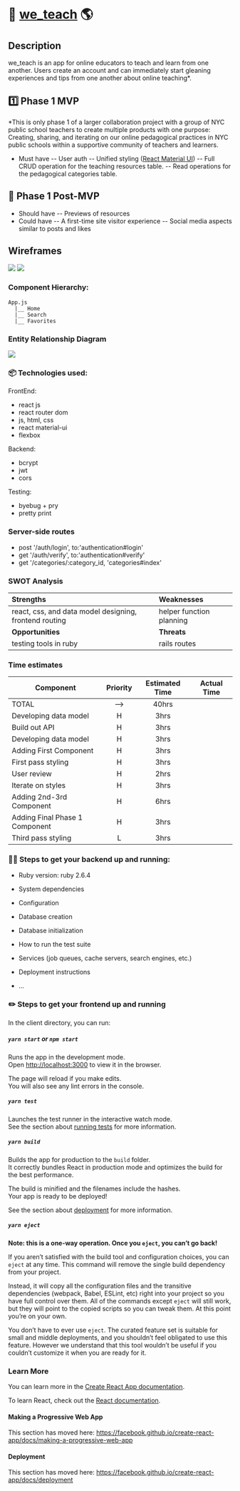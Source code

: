 # 🍎 [we_teach](http://weteach.surge.sh/ "we teach and learn together") 🌎

## Description 
we_teach is an app for online educators to teach and learn from one another.  Users create an account and can immediately start gleaning experiences and tips from one another about online teaching*.

## 1️⃣ Phase 1 MVP 
*This is only phase 1 of a larger collaboration project with a group of NYC public school teachers to create multiple products with one purpose:  Creating, sharing, and iterating on our online pedagogical practices in NYC public schools within a supportive community of teachers and learners.

* Must have
 -- User auth
 -- Unified styling ([React Material UI](https://material-ui.com/getting-started/installation/ "material UI"))
 -- Full CRUD operation for the teaching resources table. 
 -- Read operations for the pedagogical categories table. 

## 🌟 Phase 1 Post-MVP

* Should have 
  -- Previews of resources
* Could have
  -- A first-time site visitor experience
  -- Social media aspects similar to posts and likes

## Wireframes

<img src="planning/we_teach_mobile.png">

<img src="planning/we_teach_desktop.png">

### Component Hierarchy:

```
App.js
  |__ Home
  |__ Search
  |__ Favorites

```

### Entity Relationship Diagram

<img src="planning/we_teach_ERD.jpg">



### 📦 Technologies used:

FrontEnd:

- react js
- react router dom
- js, html, css
- react material-ui
- flexbox

Backend:

- bcrypt
- jwt
- cors

Testing:

- byebug + pry
- pretty print


### Server-side routes
- post '/auth/login', to:'authentication#login' 
- get '/auth/verify', to:'authentication#verify'
- get '/categories/:category_id, 'categories#index'

### SWOT Analysis

| Strengths  | Weaknesses |
| :--- | :--- |
| react, css, and data model designing, frontend routing  | helper function planning  |
| <b>Opportunities</b> | <b>Threats</b> | ------------- | | ------------- |
| testing tools in ruby | rails routes  |

### Time estimates

| Component | Priority | Estimated Time | Actual Time |
| --- | :---: |  :---: | :---: | 
| TOTAL | --> | 40hrs|  | 
| Developing data model | H | 3hrs|  |
| Build out API | H | 3hrs|  |
| Developing data model | H | 3hrs|  |
| Adding First Component | H | 3hrs|  |
| First pass styling | H | 3hrs|  |
| User review | H | 2hrs|  |
| Iterate on styles | H | 3hrs|  |
| Adding 2nd-3rd Component | H | 6hrs|  |
| Adding Final Phase 1 Component | H | 3hrs|  |
| Third pass styling | L | 3hrs|  |



### 👩‍💻 Steps to get your backend up and running: 

* Ruby version: ruby 2.6.4

* System dependencies

* Configuration

* Database creation

* Database initialization

* How to run the test suite

* Services (job queues, cache servers, search engines, etc.)

* Deployment instructions

* ...
### ✏️ Steps to get your frontend up and running 

In the client directory, you can run:

##### `yarn start` or `npm start`

Runs the app in the development mode.<br />
Open [http://localhost:3000](http://localhost:3000) to view it in the browser.

The page will reload if you make edits.<br />
You will also see any lint errors in the console.

##### `yarn test`

Launches the test runner in the interactive watch mode.<br />
See the section about [running tests](https://facebook.github.io/create-react-app/docs/running-tests) for more information.

##### `yarn build`

Builds the app for production to the `build` folder.<br />
It correctly bundles React in production mode and optimizes the build for the best performance.

The build is minified and the filenames include the hashes.<br />
Your app is ready to be deployed!

See the section about [deployment](https://facebook.github.io/create-react-app/docs/deployment) for more information.

##### `yarn eject`

**Note: this is a one-way operation. Once you `eject`, you can’t go back!**

If you aren’t satisfied with the build tool and configuration choices, you can `eject` at any time. This command will remove the single build dependency from your project.

Instead, it will copy all the configuration files and the transitive dependencies (webpack, Babel, ESLint, etc) right into your project so you have full control over them. All of the commands except `eject` will still work, but they will point to the copied scripts so you can tweak them. At this point you’re on your own.

You don’t have to ever use `eject`. The curated feature set is suitable for small and middle deployments, and you shouldn’t feel obligated to use this feature. However we understand that this tool wouldn’t be useful if you couldn’t customize it when you are ready for it.

### Learn More

You can learn more in the [Create React App documentation](https://facebook.github.io/create-react-app/docs/getting-started).

To learn React, check out the [React documentation](https://reactjs.org/).


#### Making a Progressive Web App

This section has moved here: https://facebook.github.io/create-react-app/docs/making-a-progressive-web-app


#### Deployment

This section has moved here: https://facebook.github.io/create-react-app/docs/deployment
